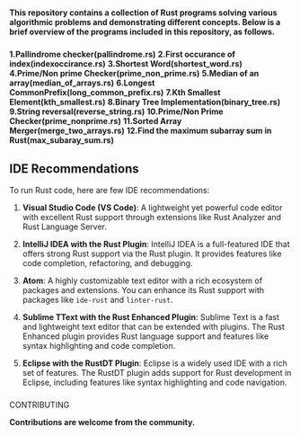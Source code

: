 #
**This repository contains a collection of Rust programs solving various algorithmic problems and
demonstrating different concepts. Below is a brief overview of the programs included in
this repository, as follows.**
###

**1.Pallindrome checker(pallindrome.rs)**
**2.First occurance of index(indexoccirance.rs)**
**3.Shortest Word(shortest_word.rs)**
**4.Prime/Non prime Checker(prime_non_prime.rs)**
**5.Median of an array(median_of_arrays.rs)**
**6.Longest CommonPrefix(long_common_prefix.rs)**
**7.Kth Smallest Element(kth_smallest.rs)**
**8.Binary Tree Implementation(binary_tree.rs)**
**9.String reversal(reverse_string.rs)**
**10.Prime/Non Prime Checker(prime_nonprime.rs)**
**11.Sorted Array Merger(merge_two_arrays.rs)**
**12.Find the maximum subarray sum in Rust(max_subaray_sum.rs)**


####
####
## IDE Recommendations

To run Rust code, here are few IDE recommendations:

1. **Visual Studio Code (VS Code)**: A lightweight yet powerful code editor with excellent Rust support through extensions like Rust Analyzer and Rust Language Server.

2. **IntelliJ IDEA with the Rust Plugin**: IntelliJ IDEA is a full-featured IDE that offers strong Rust support via the Rust plugin. It provides features like code completion, refactoring, and debugging.

3. **Atom**: A highly customizable text editor with a rich ecosystem of packages and extensions. You can enhance its Rust support with packages like `ide-rust` and `linter-rust`.

4. **Sublime TText with the Rust Enhanced Plugin**: Sublime Text is a fast and lightweight text editor that can be extended with plugins. The Rust Enhanced plugin provides Rust language support and features like syntax highlighting and code completion.

5. **Eclipse with the RustDT Plugin**: Eclipse is a widely used IDE with a rich set of features. The RustDT plugin adds support for Rust development in Eclipse, including features like syntax highlighting and code navigation.

###
CONTRIBUTING

**Contributions are welcome from the community.**




